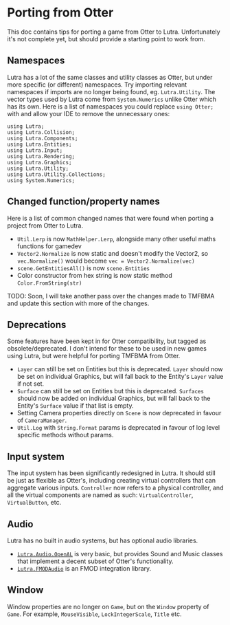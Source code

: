 # Porting from Otter

This doc contains tips for porting a game from Otter to Lutra.
Unfortunately it's not complete yet, but should provide a starting point to work from.

## Namespaces

Lutra has a lot of the same classes and utility classes as Otter, but under more specific (or different) namespaces.
Try importing relevant namespaces if imports are no longer being found, eg. `Lutra.Utility`.
The vector types used by Lutra come from `System.Numerics` unlike Otter which has its own.
Here is a list of namespaces you could replace `using Otter;` with and allow your IDE to remove the unnecessary ones:
```
using Lutra;
using Lutra.Collision;
using Lutra.Components;
using Lutra.Entities;
using Lutra.Input;
using Lutra.Rendering;
using Lutra.Graphics;
using Lutra.Utility;
using Lutra.Utility.Collections;
using System.Numerics;
```

## Changed function/property names

Here is a list of common changed names that were found when porting a project from Otter to Lutra.

* `Util.Lerp` is now `MathHelper.Lerp`, alongside many other useful maths functions for gamedev
* `Vector2.Normalize` is now static and doesn't modify the Vector2, so `vec.Normalize()` would become `vec = Vector2.Normalize(vec)`
* `scene.GetEntitiesAll()` is now `scene.Entities`
* Color constructor from hex string is now static method `Color.FromString(str)`

TODO: Soon, I will take another pass over the changes made to TMFBMA and update this section with more of the changes.

## Deprecations

Some features have been kept in for Otter compatibility, but tagged as obsolete/deprecated.
I don't intend for these to be used in new games using Lutra, but were helpful for porting TMFBMA from Otter.

* `Layer` can still be set on Entities but this is deprecated. `Layer` should now be set on individual Graphics, but will fall back to the Entity's `Layer` value if not set.
* `Surface` can still be set on Entities but this is deprecated. `Surfaces` should now be added on individual Graphics, but will fall back to the Entity's `Surface` value if that list is empty.
* Setting Camera properties directly on `Scene` is now deprecated in favour of `CameraManager`.
* `Util.Log` with `String.Format` params is deprecated in favour of log level specific methods without params.

## Input system

The input system has been significantly redesigned in Lutra. It should still be just as flexible as Otter's, including creating virtual controllers that can aggregate various inputs.
`Controller` now refers to a physical controller, and all the virtual components are named as such: `VirtualController`, `VirtualButton`, etc.

## Audio

Lutra has no built in audio systems, but has optional audio libraries.
* [`Lutra.Audio.OpenAL`](./Lutra.Audio.OpenAL) is very basic, but provides Sound and Music classes that implement a decent subset of Otter's functionality.
* [`Lutra.FMODAudio`](https://github.com/emmyleaf/Lutra.FMODAudio) is an FMOD integration library.

## Window

Window properties are no longer on `Game`, but on the `Window` property of `Game`. For example, `MouseVisible`, `LockIntegerScale`, `Title` etc.
